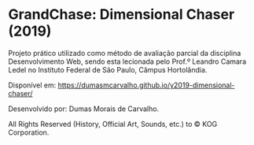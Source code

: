 # GrandChase: Dimensional Chaser (2019)
Projeto prático utilizado como método de avaliação parcial da disciplina Desenvolvimento Web, sendo esta lecionada pelo Prof.º Leandro Camara Ledel no Instituto Federal de São Paulo, Câmpus Hortolândia.

Disponível em: https://dumasmcarvalho.github.io/y2019-dimensional-chaser/

Desenvolvido por: Dumas Morais de Carvalho.

All Rights Reserved (History, Official Art, Sounds, etc.) to © KOG Corporation.
